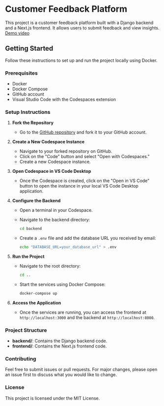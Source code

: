 # Customer Feedback Platform

This project is a customer feedback platform built with a Django backend and a Next.js frontend. It allows users to submit feedback and view insights.
[Demo video](https://drive.google.com/file/d/1MInHR9YVEA2BQRxthHxzYwg2yA_DiHWC/view?usp=sharing)

## Getting Started

Follow these instructions to set up and run the project locally using Docker.

### Prerequisites

- Docker
- Docker Compose
- GitHub account
- Visual Studio Code with the Codespaces extension

### Setup Instructions

1. **Fork the Repository**

   - Go to the [GitHub repository](https://github.com/ettalha0x/customer-feedback-platform) and fork it to your GitHub account.

2. **Create a New Codespace Instance**

   - Navigate to your forked repository on GitHub.
   - Click on the "Code" button and select "Open with Codespaces."
   - Create a new Codespace instance.

3. **Open Codespace in VS Code Desktop**

   - Once the Codespace is created, click on the "Open in VS Code" button to open the instance in your local VS Code Desktop application.

4. **Configure the Backend**

   - Open a terminal in your Codespace.
   - Navigate to the backend directory:

     ```bash
     cd backend
     ```

   - Create a `.env` file and add the database URL you received by email:

     ```bash
     echo "DATABASE_URL=your_database_url" > .env
     ```

5. **Run the Project**

   - Navigate to the root directory:

     ```bash
     cd ..
     ```

   - Start the services using Docker Compose:

     ```bash
     docker-compose up
     ```

6. **Access the Application**

   - Once the services are running, you can access the frontend at `http://localhost:3000` and the backend at `http://localhost:8000`.

### Project Structure

- **backend/**: Contains the Django backend code.
- **frontend/**: Contains the Next.js frontend code.

### Contributing

Feel free to submit issues or pull requests. For major changes, please open an issue first to discuss what you would like to change.

### License

This project is licensed under the MIT License.
